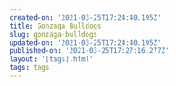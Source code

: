 ```yaml
---
created-on: '2021-03-25T17:24:40.195Z'
title: Gonzaga Bulldogs
slug: gonzaga-bulldogs
updated-on: '2021-03-25T17:24:40.195Z'
published-on: '2021-03-25T17:27:16.277Z'
layout: '[tags].html'
tags: tags
---
```



